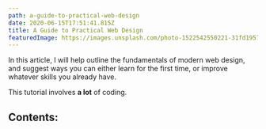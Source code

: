 ```yaml
---
path: a-guide-to-practical-web-design
date: 2020-06-15T17:51:41.815Z
title: A Guide to Practical Web Design
featuredImage: https://images.unsplash.com/photo-1522542550221-31fd19575a2d?ixlib=rb-1.2.1&auto=format&fit=crop&w=1050&q=80
---
```

In this article, I will help outline the fundamentals of modern web design, and suggest ways you can either learn for the first time, or improve whatever skills you already have.

This tutorial involves **a lot** of coding. 

## Contents: